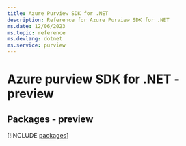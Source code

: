 ```yaml
---
title: Azure Purview SDK for .NET
description: Reference for Azure Purview SDK for .NET
ms.date: 12/06/2023
ms.topic: reference
ms.devlang: dotnet
ms.service: purview
---
```

# Azure purview SDK for .NET - preview
## Packages - preview
[!INCLUDE [packages](purview-index.md)]